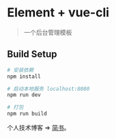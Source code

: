 # Element + vue-cli

> 一个后台管理模板

## Build Setup

``` bash
# 安装依赖
npm install

# 启动本地服务 localhost:8080
npm run dev

# 打包
npm run build


```

个人技术博客 =>  [简书](https://www.jianshu.com/u/4d4a42803750)。
